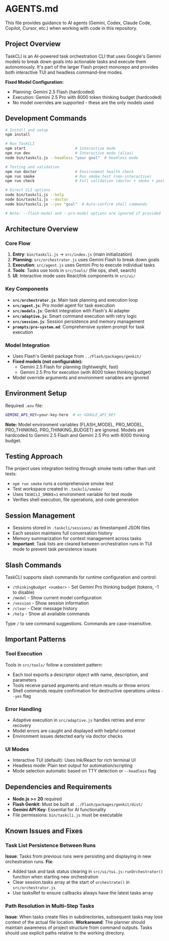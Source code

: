 # AGENTS.md

This file provides guidance to AI agents (Gemini, Codex, Claude Code, Copilot, Cursor, etc.) when working with code in this repository.

## Project Overview

TaskCLI is an AI-powered task orchestration CLI that uses Google's Gemini models to break down goals into actionable tasks and execute them autonomously. It's part of the larger Flash project monorepo and provides both interactive TUI and headless command-line modes.

**Fixed Model Configuration:**
- Planning: Gemini 2.5 Flash (hardcoded)
- Execution: Gemini 2.5 Pro with 8000 token thinking budget (hardcoded)
- No model overrides are supported - these are the only models used

## Development Commands

```bash
# Install and setup
npm install

# Run TaskCLI
npm start                      # Interactive mode
npm run dev                    # Interactive mode (alias)
node bin/taskcli.js --headless "your goal"  # Headless mode

# Testing and validation
npm run doctor                 # Environment health check
npm run smoke                  # Run smoke test (non-interactive)
npm run check                  # Full validation (doctor + smoke + pack)

# Direct CLI options
node bin/taskcli.js --help
node bin/taskcli.js --doctor
node bin/taskcli.js --yes "goal"  # Auto-confirm shell commands

# Note: --flash-model and --pro-model options are ignored if provided
```

## Architecture Overview

### Core Flow
1. **Entry**: `bin/taskcli.js` → `src/index.js` (main initialization)
2. **Planning**: `src/orchestrator.js` uses Gemini Flash to break down goals
3. **Execution**: `src/agent.js` uses Gemini Pro to execute individual tasks
4. **Tools**: Tasks use tools in `src/tools/` (file ops, shell, search)
5. **UI**: Interactive mode uses React/Ink components in `src/ui/`

### Key Components
- **`src/orchestrator.js`**: Main task planning and execution loop
- **`src/agent.js`**: Pro model agent for task execution
- **`src/models.js`**: Genkit integration with Flash's AI adapter
- **`src/adaptive.js`**: Smart command execution with retry logic
- **`src/session.js`**: Session persistence and memory management
- **`prompts/pro-system.md`**: Comprehensive system prompt for task execution

### Model Integration
- Uses Flash's Genkit package from `../Flash/packages/genkit/`
- **Fixed models (not configurable):**
  - Gemini 2.5 Flash for planning (lightweight, fast)
  - Gemini 2.5 Pro for execution (with 8000 token thinking budget)
- Model override arguments and environment variables are ignored

## Environment Setup

Required `.env` file:
```bash
GEMINI_API_KEY=your-key-here  # or GOOGLE_API_KEY
```

**Note:** Model environment variables (FLASH_MODEL, PRO_MODEL, PRO_THINKING, PRO_THINKING_BUDGET) are ignored. Models are hardcoded to Gemini 2.5 Flash and Gemini 2.5 Pro with 8000 thinking budget.

## Testing Approach

The project uses integration testing through smoke tests rather than unit tests:
- `npm run smoke` runs a comprehensive smoke test
- Test workspace created in `.taskcli/smoke/`
- Uses `TASKCLI_SMOKE=1` environment variable for test mode
- Verifies shell execution, file operations, and code generation

## Session Management

- Sessions stored in `.taskcli/sessions/` as timestamped JSON files
- Each session maintains full conversation history
- Memory summarization for context management across tasks
- **Important**: Task lists are cleared between orchestration runs in TUI mode to prevent task persistence issues

## Slash Commands

TaskCLI supports slash commands for runtime configuration and control:

- `/thinkingBudget <number>` - Set Gemini Pro thinking budget (tokens, -1 to disable)
- `/model` - Show current model configuration
- `/session` - Show session information
- `/clear` - Clear message history
- `/help` - Show all available commands

Type `/` to see command suggestions. Commands are case-insensitive.

## Important Patterns

### Tool Execution
Tools in `src/tools/` follow a consistent pattern:
- Each tool exports a descriptor object with name, description, and parameters
- Tools receive parsed arguments and return results or throw errors
- Shell commands require confirmation for destructive operations unless `--yes` flag

### Error Handling
- Adaptive execution in `src/adaptive.js` handles retries and error recovery
- Model errors are caught and displayed with helpful context
- Environment issues detected early via doctor checks

### UI Modes
- Interactive TUI (default): Uses Ink/React for rich terminal UI
- Headless mode: Plain text output for automation/scripting
- Mode selection automatic based on TTY detection or `--headless` flag

## Dependencies and Requirements

- **Node.js >= 20** required
- **Flash Genkit**: Must be built at `../Flash/packages/genkit/dist/`
- **Gemini API Key**: Essential for AI functionality
- File permissions: `bin/taskcli.js` must be executable

## Known Issues and Fixes

### Task List Persistence Between Runs
**Issue**: Tasks from previous runs were persisting and displaying in new orchestration runs.
**Fix**: 
- Added task and task status clearing in `src/ui/tui.js:runOrchestrator()` function when starting new orchestration
- Clear session.tasks array at the start of `orchestrate()` in `src/orchestrator.js`
- Use tasksRef to ensure callbacks always have the latest tasks array

### Path Resolution in Multi-Step Tasks
**Issue**: When tasks create files in subdirectories, subsequent tasks may lose context of the actual file location.
**Workaround**: The planner should maintain awareness of project structure from command outputs. Tasks should use explicit paths relative to the working directory.